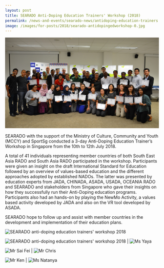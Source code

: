 ```yaml
---
layout: post
title: SEARADO Anti-Doping Education Trainers' Workshop (2018)
permalink: /news-and-events/searado-news/antidoping-education-trainers'-workshop-2018
image: /images/for-posts/2018/searado-antidopingedworkshop-0.jpg
---
```

![SEARADO anti-doping education trainers' workshop 2018](/images/for-posts/2018/searado-antidopingedworkshop-0.jpg)

SEARADO with the support of the Ministry of Culture, Community and Youth (MCCY) and SportSg conducted a 3-day Anti-Doping Education Trainer’s Workshop in Singapore from the 10th to 12th July 2018. 

A total of 41 individuals representing member countries of both South East Asia RADO and South Asia RADO participated in the workshop. Participants were given an insight on the draft International Standard for Education followed by an overview of values-based education and the different approaches adopted by established NADOs. The latter was presented by education experts from JADA, CHINADA, ASADA, USADA, OCEANIA  RADO and SEARADO and stakeholders from Singapore who gave their insights on how they successfully run their Anti-Doping education programs. Participants also had an hands-on by playing the NewMo Activity, a values based activity developed by JADA and also on the VR tool developed by ASADA.

SEARADO hope to follow up and assist with member countries in the development and implementation of their education plans.

![SEARADO anti-doping education trainers' workshop 2018](/images/for-posts/2018/searado-antidopingedworkshop-1.jpg) 

![SEARADO anti-doping education trainers' workshop 2018](/images/for-posts/2018/searado-antidopingedworkshop-2.jpg) | ![Ms Yaya](/images/for-posts/2018/searado-antidopingedworkshop-3.jpg "Ms Yaya") 

![Mr Sai Fei](/images/for-posts/2018/searado-antidopingedworkshop-4.jpg "Mr SaiFei") | ![Mr Chris](/images/for-posts/2018/searado-antidopingedworkshop-5.jpg "Mr Chris") 

![Mr Ken](/images/for-posts/2018/searado-antidopingedworkshop-6.jpg "Mr Ken") | ![Ms Natanya](/images/for-posts/2018/searado-antidopingedworkshop-7.jpg "Ms Natanya")
